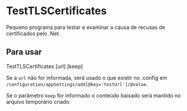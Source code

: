 # TestTLSCertificates

Pequeno programa para testar e examinar a causa de recusas de certificados pelo .Net.

## Para usar

TestTLSCertificates [url] [keep]

Se a `url` não for informada, será usado o que existir no .config em `/configuration/appSettings/add[@key='testUrl']/@value`.

Se o parâmetro `keep` for informado o conteúdo baixado será mantido no arquivo temporário criado.

